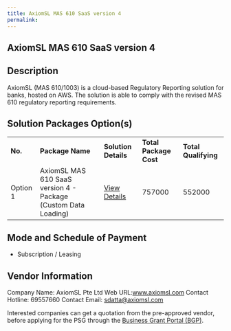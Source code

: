 ```yaml
---
title: AxiomSL MAS 610 SaaS version 4
permalink: 
---
```


## AxiomSL MAS 610 SaaS version 4

## Description

AxiomSL (MAS 610/1003) is a cloud-based Regulatory Reporting solution for banks, hosted on AWS. The solution is able to comply with the revised MAS 610 regulatory reporting requirements. 

## Solution Packages Option(s)

<table>
<tr>
<td><b>No.</b></td>
<td><b>Package Name</b></td>
<td><b>Solution Details</b></td>
<td><b>Total Package Cost</b></td>
<td><b>Total Qualifying</b></td>
</tr>
<tr>
<td>Option 1</td>
<td>AxiomSL MAS 610 SaaS version 4 - Package (Custom Data Loading)</td>
<td><a href='https://www.gobusiness.gov.sg/images/psg/Desensitised_AxiomSL_Annex_3_Part_3.pdf'>View Details</a></td>
<td>757000</td>
<td>552000</td>
</tr>
</table>

## Mode and Schedule of Payment

 - Subscription / Leasing

## Vendor Information

 Company Name: AxiomSL Pte Ltd
Web URL:www.axiomsl.com
Contact Hotline: 69557660
Contact Email: sdatta@axiomsl.com


Interested companies can get a quotation from the pre-approved vendor, before applying for the PSG through the <a href='https://www.businessgrants.gov.sg/'>Business Grant Portal (BGP)</a>.
